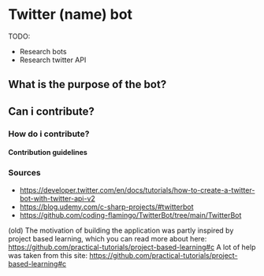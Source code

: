 # Twitter (name) bot
TODO: 
* Research bots
* Research twitter API

## What is the purpose of the bot?

## Can i contribute?

### How do i contribute?

#### Contribution guidelines

### Sources
* https://developer.twitter.com/en/docs/tutorials/how-to-create-a-twitter-bot-with-twitter-api-v2
* https://blog.udemy.com/c-sharp-projects/#twitterbot
* https://github.com/coding-flamingo/TwitterBot/tree/main/TwitterBot

(old)
The motivation of building the application was partly inspired by project based learning, which you can read more about here: https://github.com/practical-tutorials/project-based-learning#c
A lot of help was taken from this site: https://github.com/practical-tutorials/project-based-learning#c
